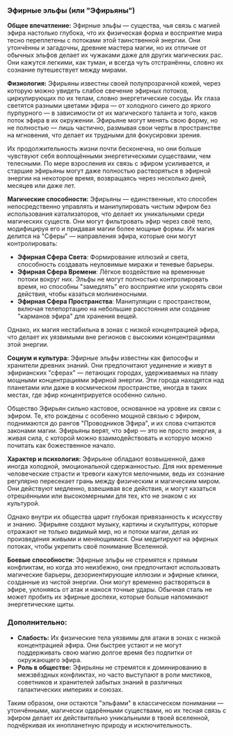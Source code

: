 ### Эфирные эльфы (или "Эфирьяны")

**Общее впечатление:** Эфирные эльфы — существа, чья связь с магией эфира настолько глубока, что их физическая форма и восприятие мира тесно переплетены с потоками этой таинственной энергии. Они утончённы и загадочны, древние мастера магии, но их отличие от обычных эльфов делает их чужаками даже для других магических рас. Они кажутся легкими, как туман, и всегда чуть отстранённы, словно их сознание путешествует между мирами.

**Физиология:** Эфирьяны известны своей полупрозрачной кожей, через которую можно увидеть слабое свечение эфирных потоков, циркулирующих по их телам, словно энергетические сосуды. Их глаза светятся разными цветами эфира — от холодного синего до яркого пурпурного — в зависимости от их магического таланта и того, каков поток эфира в их окружении. Эфирьяне могут менять свою форму, но не полностью — лишь частично, размывая свои черты в пространстве на мгновения, что делает их трудными для фокусировки зрения.

Их продолжительность жизни почти бесконечна, но они больше чувствуют себя воплощёнными энергетическими существами, чем телесными. По мере взросления их связь с эфиром усиливается, и старшие эфирьяны могут даже полностью растворяться в эфирной энергии на некоторое время, возвращаясь через несколько дней, месяцев или даже лет.

**Магические способности:** Эфирьяны — единственные, кто способен непосредственно управлять и манипулировать чистым эфиром без использования катализаторов, что делает их уникальными среди магических существ. Они могут фильтровать эфир через своё тело, модифицируя его и придавая магии более мощные формы. Их магия делится на "Сферы" — направления эфира, которые они могут контролировать:

- **Эфирная Сфера Света**: Формирование иллюзий и света, способность создавать неуловимые миражи и теневые барьеры.
- **Эфирная Сфера Времени**: Лёгкое воздействие на временные потоки вокруг них. Эльфы не могут полностью контролировать время, но способны "замедлять" его восприятие или ускорять свои действия, чтобы казаться молниеносными.
- **Эфирная Сфера Пространства**: Манипуляции с пространством, включая телепортацию на небольшие расстояния или создание "карманов эфира" для хранения вещей.

Однако, их магия нестабильна в зонах с низкой концентрацией эфира, что делает их уязвимыми вне регионов с высокими концентрациями этой энергии.

**Социум и культура:** Эфирные эльфы известны как философы и хранители древних знаний. Они предпочитают уединение и живут в эфирианских "сферах" — летающих городах, удерживаемых на плаву мощными концентрациями эфирной энергии. Эти города находятся над планетами или даже в космическом пространстве, иногда в таких местах, где эфир концентрируется особенно сильно.

Общество Эфирьян сильно кастовое, основанное на уровне их связи с эфиром. Те, кто рождены с особенно мощной связью с эфиром, поднимаются до рангов "Проводников Эфира", и их слова считаются законами магии. Эфирьяны верят, что эфир — это не просто энергия, а живая сила, с которой можно взаимодействовать и которую можно почитать как божественное начало.

**Характер и психология:** Эфирьяне обладают возвышенной, даже иногда холодной, эмоциональной сдержанностью. Для них временные человеческие страсти и тревоги кажутся мелочными, ведь их сознание регулярно пересекает грань между физическим и магическим миром. Они действуют медленно, взвешивая все действия, и могут казаться отрешёнными или высокомерными для тех, кто не знаком с их культурой.

Однако внутри их общества царит глубокая привязанность к искусству и знанию. Эфирьяне создают музыку, картины и скульптуры, которые отражают не только видимый мир, но и потоки магии, делая их произведения живыми и меняющимися. Они медитируют на эфирных потоках, чтобы укрепить своё понимание Вселенной.

**Боевые способности:** Эфирные эльфы не стремятся к прямым конфликтам, но когда это неизбежно, они предпочитают использовать магические барьеры, дезориентирующие иллюзии и эфирные клинки, созданные из чистой энергии. Они могут временно растворяться в эфире, уклоняясь от атак и нанося точные удары. Обычная сталь не может пробить их эфирные доспехи, которые больше напоминают энергетические щиты.

### Дополнительно:

- **Слабость:** Их физические тела уязвимы для атаки в зонах с низкой концентрацией эфира. Они быстрее устают и не могут поддерживать свою магию долгое время без подпитки от окружающего эфира.
- **Роль в обществе:** Эфирьяны не стремятся к доминированию в межзвёздных конфликтах, но часто выступают в роли мистиков, советников и хранителей забытых знаний в различных галактических империях и союзах.

Таким образом, они остаются "эльфами" в классическом понимании — утончёнными, магически одарёнными существами, но их тесная связь с эфиром делает их действительно уникальными в твоей вселенной, подчёркивая их инопланетную природу и исключительность.